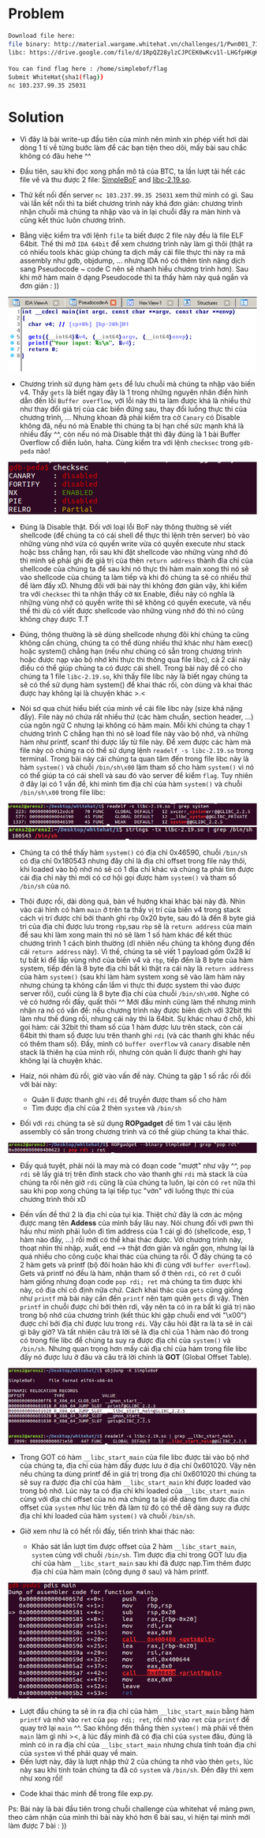 # Problem

```sh
Download file here:
file binary: http://material.wargame.whitehat.vn/challenges/1/Pwn001_71228e6714b5346bfff4ffa5003bc8f7.zip
libc: https://drive.google.com/file/d/1RpQZ28ylzCJPCEK0wKcv1l-LHGfpHKgK/view?usp=sharing

You can find flag here : /home/simplebof/flag
Submit WhiteHat{sha1(flag)}
nc 103.237.99.35 25031
```

# Solution
- Vì đây là bài write-up đầu tiên của mình nên mình xin phép viết hơi dài dòng 1 tí về từng bước làm để các bạn tiện theo dõi, mấy bài sau chắc không có đâu hehe ^^

- Đầu tiên, sau khi đọc xong phần mô tả của BTC, ta lần lượt tải hết các file về và thu được 2 file: [SimpleBoF](SimpleBoF) and [libc-2.19.so](libc-2.19.so).

- Thử kết nối đến server `nc 103.237.99.35 25031` xem thử mình có gì. Sau vài lần kết nối thì ta biết chương trình này khá đơn giản: chương trình nhận chuỗi mà chúng ta nhập vào và in lại chuỗi đấy ra màn hình và cũng kết thúc luôn chương trình.

- Bằng việc kiểm tra với lệnh `file` ta biết được 2 file này đều là file ELF 64bit. Thế thì mở `IDA 64bit` để xem chương trình này làm gì thôi (thật ra có nhiều tools khác giúp chúng ta dịch mấy cái file thực thi này ra mã assembly như gdb, objdump, ... nhưng IDA nó có thêm tính năng dịch sang Pseudocode ~ code C nên sẽ nhanh hiểu chương trình hơn). Sau khi mở hàm main ở dạng Pseudocode thì ta thấy hàm này quá ngắn và đơn giản : )) 

<img src="main.png">

- Chương trình sử dụng hàm `gets` để lưu chuỗi mà chúng ta nhập vào biến v4. Thấy `gets` là biết ngay đây là 1 trong những nguyên nhân điển hình dẫn đến lỗi `Buffer overflow`, với lỗi này thì ta làm được khá là nhiều thứ như thay đổi giá trị của các biến đứng sau, thay đổi luồng thực thi của chương trình, ... Nhưng khoan đã phải kiểm tra cờ  `Canary` có Disable không đã, nếu nó mà Enable thì chúng ta bị hạn chế sức mạnh khá là nhiều đấy ^^, còn nếu nó mà Disable thật thì đây đúng là 1 bài Buffer Overflow cổ điển luôn, haha. Cùng kiểm tra với lệnh `checksec` trong `gdb-peda` nào!

<img src="checksec.png">

- Đúng là Disable thật. Đối với loại lỗi BoF này thông thường sẽ viết shellcode (để chúng ta có cái shell để thực thi lệnh trên server) bỏ vào những vùng nhớ vừa có quyền write vừa có quyền execute như stack hoặc bss chẳng hạn, rồi sau khi đặt shellcode vào những vùng nhớ đó thì mình sẽ phải ghi đè giá trị của thèn `return address` thành đia chỉ của shellcode của chúng ta để sau khi nó thực thi hàm main xong thì nó sẽ vào shellcode của chúng ta làm tiếp và khi đó chúng ta sẽ có nhiều thứ để làm đấy xD. Nhưng đối với bài này thì không đơn giản vậy, khi kiểm tra với `checksec` thì ta nhận thấy cờ `NX` Enable, điều này có nghĩa là những vùng nhớ có quyền write thì sẽ không có quyền execute, và nếu thế thì dù có viết được shellcode vào những vùng nhớ đó thì nó cũng không chạy được T.T 

- Đúng, thông thường là sẽ dùng shellcode nhưng đôi khi chúng ta cũng không cần chúng, chúng ta có thể dùng nhiều thứ khác như hàm exec() hoặc system() chẳng hạn (nếu như chúng có sẵn trong chương trình hoặc được nạp vào bộ nhớ khi thực thi thông qua file libc), cả 2 cái này điều có thể giúp chúng ta có được cái shell. Trong bài này đề có cho chúng ta 1 file `libc-2.19.so`, khi thấy file libc này là biết ngay chúng ta sẽ có thể sử dụng hàm system() để khai thác rồi, còn dùng và khai thác được hay không lại là chuyện khác >.<

- Nói sơ qua chút hiểu biết của mình về cái file libc này (size khá nặng đấy). File này nó chứa rất nhiều thứ (các hàm chuẩn, section header, ...)  của ngôn ngữ C nhưng lại không có hàm main. Mỗi khi chúng ta chạy 1 chương trình C chẳng hạn thì nó sẽ load file này vào bộ nhớ, và những hàm như printf, scanf thì được lấy từ file này. Để xem được các hàm mà file này có chúng ra có thể sử dụng lệnh `readelf -s libc-2.19.so` trong terminal. Trong bài này cái chúng ta quan tâm đến trong file libc này là hàm `system()` và chuỗi `/bin/sh\x00` làm tham số cho hàm `system()` vì nó có thể giúp ta có cái shell và sau đó vào server để kiểm `flag`. Tuy nhiên ở đây lại có 1 vấn đề, khi mình tìm địa chỉ của hàm `system()` và chuỗi `/bin/sh\x00` trong file libc: 

<img src="system.png">
<img src="binsh.png">

- Chúng ta có thể thấy hàm `system()` có địa chỉ 0x46590, chuỗi `/bin/sh` có địa chỉ 0x180543  nhưng đây chỉ là địa chỉ offset trong file này thôi, khi loaded vào bộ nhớ nó sẽ có 1 địa chỉ khác và chúng ta phải tìm được cái địa chỉ này thì mới có cơ hội gọi được hàm `system()` và tham số `/bin/sh` của nó.

- Thôi được rồi, dài dòng quá, bàn về hướng khai khác bài này đã. Nhìn vào cái hình có hàm `main` ở trên ta thấy vị trí của biến v4 trong stack cách vị trí được chỉ bởi thanh ghi `rbp` 0x20 byte, sau đó là đến 8 byte giá tri của địa chỉ được lưu trong `rbp`,sau `rbp` sẽ là `return address` của main để sau khi làm xong main thì nó sẽ làm 1 số hàm khác để kết thúc chương trình 1 cách bình thường (dĩ nhiên nếu chúng ta không đụng đến cái `return address` này). Vì thế, chúng ta sẽ viết 1 payload gồm 0x28 kí tự bất kì để lấp vùng nhớ của biến v4 và `rbp`, tiếp đến là 8 byte của hàm system, tiếp đến là 8 byte địa chỉ bất kì thật ra cái này là `return address` của hàm `system()` (sau khi làm hàm system xong sẽ vào làm hàm này nhưng chúng ta không cần lắm vì thực thi được system thì vào được server rồi), cuối cùng là 8 byte địa chỉ của chuỗi `/bin/sh\x00`. Nghe có vẻ có hướng rồi đấy, quất thôi ^^ Mới đầu mình cũng làm thế nhưng mình nhận ra nó có vấn đề: nếu chương trình này được biên dịch với 32bit thì làm như thế đúng rồi, nhưng cái này thì là 64bit. Sự khác nhau ở chỗ, khi gọi hàm: cái 32bit thì tham số của 1 hàm được lưu trên stack, còn cái 64bit thì tham số được lưu trên thanh ghi `rdi` (và các thanh ghi khác nếu có thêm tham số). Đấy, mình có `buffer overflow` và `canary` disable nên stack là thiên hạ của mình rồi, nhưng còn quản lí được thanh ghi hay không lại là chuyện khác.

- Haiz, nói nhảm đủ rồi, giờ vào vấn đề này. Chúng ta gặp 1 số rắc rối đối với bài này:
   + Quản lí được thanh ghi `rdi` để truyền được tham số cho hàm
   + Tìm được địa chỉ của 2 thèn `system` và `/bin/sh`

- Đối với `rdi` chúng ta sẽ sử dụng **ROPgadget** để tìm 1 vài câu lệnh assembly có sẵn trong chương trình và có thể giúp chúng ta khai thác.

<img src="pop_rdi_ret.png">

- Đấy quá tuyệt, phải nói là may mà có đoạn code "mượt" như vậy ^^, `pop rdi` sẽ lấy giá trị trên đỉnh stack cho vào thanh ghi `rdi` mà stack là của chúng ta rồi nên giờ `rdi` cũng là của chúng ta luôn, lại còn có `ret` nữa thì sau khi pop xong chúng ta lại tiếp tục "vờn" với luồng thực thi của chương trình thôi xD 

- Đến vấn đề thứ 2 là địa chỉ của tụi kia. Thiệt chứ đây là cơn ác mộng được mang tên **Addess** của mình bấy lâu nay. Nói chung đối với pwn thì hầu như mình phải luôn đi tìm address của 1 cái gì đó (shellcode, esp, 1 hàm nào đấy, ...) rồi mới có thể khai thác được. Với chương trình này, thoạt nhìn thì nhập, xuất, end --> thật đơn giản và ngắn gọn, nhưng lại là quá nhiều cho công cuộc khai thác của chúng ta rồi. Ở đây chúng ta có 2 hàm gets và printf (bộ đôi hoàn hảo khi đi cùng với `buffer overflow`).
Gets và printf nó đều là hàm, nhận tham số ở thèn `rdi`, có `ret` ở cuối hàm giống nhưng đoạn code `pop rdi; ret` mà chúng ta tìm được khi này, có địa chỉ cố định nữa chứ. Cách khai thác của `gets` cũng giống như `printf` mà bài này cần đến `printf` nên tạm quên `gets` đi vậy. Thèn `printf` in chuỗi được chỉ bởi thèn rdi, vậy nên ta có in ra bất kì giá trị nào trong bộ nhớ của chương trình (kết thúc khi gặp chuỗi end với "\x00") được chỉ bởi địa chỉ được lưu trong `rdi`. Vậy câu hỏi đặt ra là ta sẽ in cái gì bây giờ? Và tất nhiên câu trả lời sẽ là địa chỉ của 1 hàm nào đó trong có trong file libc để chúng ta suy ra được địa chỉ của `system()` và `/bin/sh`. Nhưng quan trọng hơn mấy cái địa chỉ của hàm trong file libc đấy nó được lưu ở đâu và câu trả lời chính là **GOT** (Global Offset Table).

<img src="got.png">

- Trong GOT có hàm `__libc_start_main` của file libc được tải vào bộ nhớ của chúng ta, địa chỉ của hàm đấy được lưu ở địa chỉ 0x601020. Vậy nên nếu chúng ta dùng printf để in giá trị trong địa chỉ 0x601020 thì chúng ta sẽ suy ra được địa chỉ của hàm `__libc_start_main` khi được loaded vào trong bộ nhớ. Lúc này ta có địa chỉ khi loaded của `__libc_start_main` cùng với địa chỉ offset của nó mà chúng ta lại dễ dàng tìm được địa chỉ offset của `system` như lúc trên đã làm từ đó có thể dễ dàng suy ra được địa chỉ khi loaded của hàm `system()` và chuỗi `/bin/sh`. 

- Giờ xem như là có hết rồi đấy, tiến trình khai thác nào:
   + Khảo sát lần lượt tìm được offset của 2 hàm `__libc_start_main`, `system` cùng với chuỗi `/bin/sh`. Tìm được địa chỉ trong GOT lưu địa chỉ của hàm `__libc_start_main` sau khi đã được nạp.Tìm thêm được địa chỉ của hàm main (công dụng ở sau) và hàm printf.

<img src="printf.png">

   + Lượt đầu chúng ta sẽ in ra địa chỉ của hàm `__libc_start_main` bằng hàm `printf` và nhờ vào `ret` của `pop rdi; ret`, rồi nhờ vào `ret` của `printf` để quay trở lại `main` ^^. Sao không đến thẳng thèn `system()` mà phải về thèn `main` làm gì nhỉ ><, à lúc đấy mình đã có địa chỉ của `system` đâu, đúng là mình có in ra địa chỉ của `__libc_start_main` nhưng chưa tính toán địa chỉ của `system` vì thế phải quay về main.
   + Đến lượt này, đây là lượt nhập thứ 2 của chúng ta nhờ vào thèn `gets`, lúc này sau khi tính toán chúng ta đã có `system` và `/bin/sh`. Đến đây thì xem như xong rồi!

- Code khai thác mình để trong file exp.py.

Ps: Bài này là bài đầu tiên trong chuỗi challenge của whitehat về mảng pwn, theo cảm nhận của mình thì bài này khó hơn 6 bài sau, vì hiện tại mình mới làm được 7 bài : ))
 
